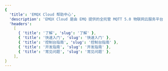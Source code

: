 ```yaml
---
{
  'title': 'EMQX Cloud 帮助中心',
  'description': 'EMQX Cloud 是由 EMQ 提供的全托管 MQTT 5.0 物联网云服务平台，可连接海量物联网设备并实时处理数据，它支持按量付费，可零代码实现消息分发和持久化。',
  'headers':
    [
      { 'title': '了解', 'slug': '了解' },
      { 'title': '快速入门', 'slug': '快速入门' },
      { 'title': '控制台指南', 'slug': '控制台指南' },
      { 'title': '开发指南', 'slug': '开发指南' },
      { 'title': '常见问题', 'slug': '常见问题' },
    ],
}
---
```


<CloudCnOverview />
